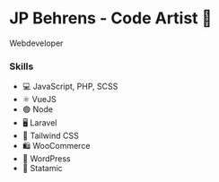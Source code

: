 # JP Behrens - Code Artist 🚀
Webdeveloper

### Skills
- 💻 JavaScript, PHP, SCSS
- ⚛️ VueJS
- 🟢 Node
- 🖥️ Laravel
- 🎨 Tailwind CSS
- 🛍️ WooCommerce
- 📝 WordPress
- 📄 Statamic
